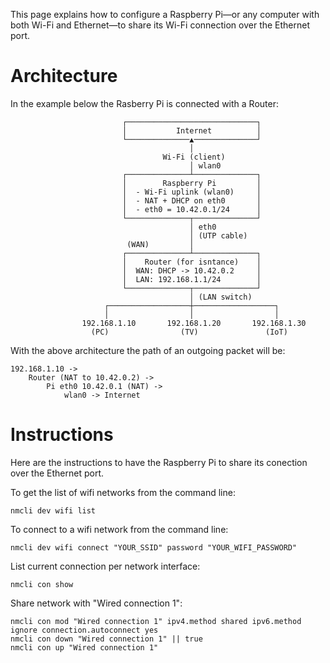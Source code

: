 This page explains how to configure a Raspberry Pi—or any computer with both Wi-Fi and Ethernet—to share its Wi-Fi connection over the Ethernet port.

# Architecture

In the example below the Rasberry Pi is connected with a Router:
```
                         ┌─────────────────────────────┐
                         │           Internet          │
                         └──────────────▲──────────────┘
                                        │
                                  Wi-Fi (client)
                                        │ wlan0
                         ┌──────────────┴──────────────┐
                         │        Raspberry Pi         │
                         │  - Wi-Fi uplink (wlan0)     │
                         │  - NAT + DHCP on eth0       │
                         │  - eth0 = 10.42.0.1/24      │
                         └──────────────┬──────────────┘
                                        │ eth0
                                        │ (UTP cable)
                          (WAN)         │
                         ┌──────────────┴──────────────┐
                         │    Router (for isntance)    │
                         │  WAN: DHCP -> 10.42.0.2     │
                         │  LAN: 192.168.1.1/24        │
                         └──────────────┬──────────────┘
                                        │ (LAN switch)
                     ┌──────────────────┼──────────────────┐
                     │                  │                  │
                192.168.1.10       192.168.1.20       192.168.1.30
                  (PC)                (TV)               (IoT)
```

With the above architecture the path of an outgoing packet will be:
```
192.168.1.10 ->
    Router (NAT to 10.42.0.2) ->
        Pi eth0 10.42.0.1 (NAT) ->
            wlan0 -> Internet
```

# Instructions
Here are the instructions to have the Raspberry Pi to share its conection over the Ethernet port.

To get the list of wifi networks from the command line:
```
nmcli dev wifi list
```
To connect to a wifi network from the command line:
```
nmcli dev wifi connect "YOUR_SSID" password "YOUR_WIFI_PASSWORD"
```

List current connection per network interface:
```
nmcli con show
```
Share network with "Wired connection 1":
```
nmcli con mod "Wired connection 1" ipv4.method shared ipv6.method ignore connection.autoconnect yes
nmcli con down "Wired connection 1" || true
nmcli con up "Wired connection 1"
```
